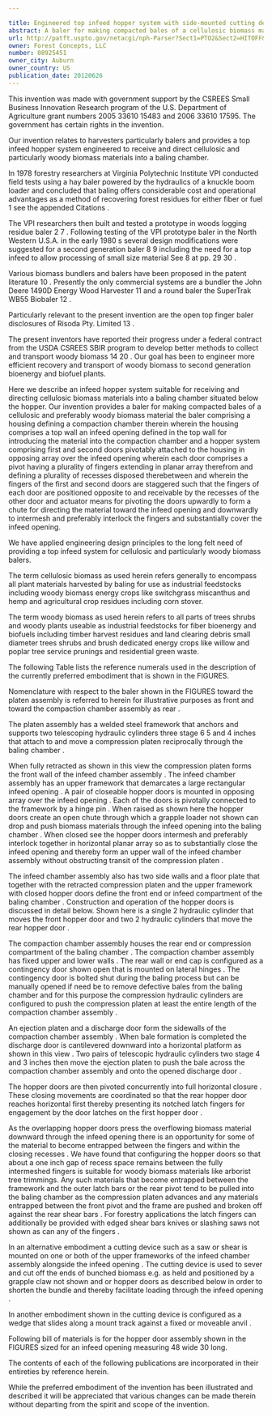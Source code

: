 ```yaml
---

title: Engineered top infeed hopper system with side-mounted cutting device
abstract: A baler for making compacted bales of a cellulosic biomass material, the baler comprising: a housing defining a compaction chamber therein, wherein the housing comprises a top wall, an infeed opening defined in the top wall for introducing the material into the compaction chamber, and wherein a cutting device is mounted on the housing alongside the infeed opening.
url: http://patft.uspto.gov/netacgi/nph-Parser?Sect1=PTO2&Sect2=HITOFF&p=1&u=%2Fnetahtml%2FPTO%2Fsearch-adv.htm&r=1&f=G&l=50&d=PALL&S1=08925451&OS=08925451&RS=08925451
owner: Forest Concepts, LLC
number: 08925451
owner_city: Auburn
owner_country: US
publication_date: 20120626
---
```

This invention was made with government support by the CSREES Small Business Innovation Research program of the U.S. Department of Agriculture grant numbers 2005 33610 15483 and 2006 33610 17595. The government has certain rights in the invention.

Our invention relates to harvesters particularly balers and provides a top infeed hopper system engineered to receive and direct cellulosic and particularly woody biomass materials into a baling chamber.

In 1978 forestry researchers at Virginia Polytechnic Institute VPI conducted field tests using a hay baler powered by the hydraulics of a knuckle boom loader and concluded that baling offers considerable cost and operational advantages as a method of recovering forest residues for either fiber or fuel 1 see the appended Citations .

The VPI researchers then built and tested a prototype in woods logging residue baler 2 7 . Following testing of the VPI prototype baler in the North Western U.S.A. in the early 1980 s several design modifications were suggested for a second generation baler 8 9 including the need for a top infeed to allow processing of small size material See 8 at pp. 29 30 .

Various biomass bundlers and balers have been proposed in the patent literature 10 . Presently the only commercial systems are a bundler the John Deere 1490D Energy Wood Harvester 11 and a round baler the SuperTrak WB55 Biobaler 12 .

Particularly relevant to the present invention are the open top finger baler disclosures of Risoda Pty. Limited 13 .

The present inventors have reported their progress under a federal contract from the USDA CSREES SBIR program to develop better methods to collect and transport woody biomass 14 20 . Our goal has been to engineer more efficient recovery and transport of woody biomass to second generation bioenergy and biofuel plants.

Here we describe an infeed hopper system suitable for receiving and directing cellulosic biomass materials into a baling chamber situated below the hopper. Our invention provides a baler for making compacted bales of a cellulosic and preferably woody biomass material the baler comprising a housing defining a compaction chamber therein wherein the housing comprises a top wall an infeed opening defined in the top wall for introducing the material into the compaction chamber and a hopper system comprising first and second doors pivotably attached to the housing in opposing array over the infeed opening wherein each door comprises a pivot having a plurality of fingers extending in planar array therefrom and defining a plurality of recesses disposed therebetween and wherein the fingers of the first and second doors are staggered such that the fingers of each door are positioned opposite to and receivable by the recesses of the other door and actuator means for pivoting the doors upwardly to form a chute for directing the material toward the infeed opening and downwardly to intermesh and preferably interlock the fingers and substantially cover the infeed opening.

We have applied engineering design principles to the long felt need of providing a top infeed system for cellulosic and particularly woody biomass balers.

The term cellulosic biomass as used herein refers generally to encompass all plant materials harvested by baling for use as industrial feedstocks including woody biomass energy crops like switchgrass miscanthus and hemp and agricultural crop residues including corn stover.

The term woody biomass as used herein refers to all parts of trees shrubs and woody plants useable as industrial feedstocks for fiber bioenergy and biofuels including timber harvest residues and land clearing debris small diameter trees shrubs and brush dedicated energy crops like willow and poplar tree service prunings and residential green waste.

The following Table lists the reference numerals used in the description of the currently preferred embodiment that is shown in the FIGURES.

Nomenclature with respect to the baler shown in the FIGURES toward the platen assembly is referred to herein for illustrative purposes as front and toward the compaction chamber assembly as rear .

The platen assembly has a welded steel framework that anchors and supports two telescoping hydraulic cylinders three stage 6 5 and 4 inches that attach to and move a compression platen reciprocally through the baling chamber .

When fully retracted as shown in this view the compression platen forms the front wall of the infeed chamber assembly . The infeed chamber assembly has an upper framework that demarcates a large rectangular infeed opening . A pair of closeable hopper doors is mounted in opposing array over the infeed opening . Each of the doors is pivotally connected to the framework by a hinge pin . When raised as shown here the hopper doors create an open chute through which a grapple loader not shown can drop and push biomass materials through the infeed opening into the baling chamber . When closed see the hopper doors intermesh and preferably interlock together in horizontal planar array so as to substantially close the infeed opening and thereby form an upper wall of the infeed chamber assembly without obstructing transit of the compression platen .

The infeed chamber assembly also has two side walls and a floor plate that together with the retracted compression platen and the upper framework with closed hopper doors define the front end or infeed compartment of the baling chamber . Construction and operation of the hopper doors is discussed in detail below. Shown here is a single 2 hydraulic cylinder that moves the front hopper door and two 2 hydraulic cylinders that move the rear hopper door .

The compaction chamber assembly houses the rear end or compression compartment of the baling chamber . The compaction chamber assembly has fixed upper and lower walls . The rear wall or end cap is configured as a contingency door shown open that is mounted on lateral hinges . The contingency door is bolted shut during the baling process but can be manually opened if need be to remove defective bales from the baling chamber and for this purpose the compression hydraulic cylinders are configured to push the compression platen at least the entire length of the compaction chamber assembly .

An ejection platen and a discharge door form the sidewalls of the compaction chamber assembly . When bale formation is completed the discharge door is cantilevered downward into a horizontal platform as shown in this view . Two pairs of telescopic hydraulic cylinders two stage 4 and 3 inches then move the ejection platen to push the bale across the compaction chamber assembly and onto the opened discharge door .

The hopper doors are then pivoted concurrently into full horizontal closure . These closing movements are coordinated so that the rear hopper door reaches horizontal first thereby presenting its notched latch fingers for engagement by the door latches on the first hopper door .

As the overlapping hopper doors press the overflowing biomass material downward through the infeed opening there is an opportunity for some of the material to become entrapped between the fingers and within the closing recesses . We have found that configuring the hopper doors so that about a one inch gap of recess space remains between the fully intermeshed fingers is suitable for woody biomass materials like arborist tree trimmings. Any such materials that become entrapped between the framework and the outer latch bars or the rear pivot tend to be pulled into the baling chamber as the compression platen advances and any materials entrapped between the front pivot and the frame are pushed and broken off against the rear shear bars . For forestry applications the latch fingers can additionally be provided with edged shear bars knives or slashing saws not shown as can any of the fingers .

In an alternative embodiment a cutting device such as a saw or shear is mounted on one or both of the upper frameworks of the infeed chamber assembly alongside the infeed opening . The cutting device is used to sever and cut off the ends of bunched biomass e.g. as held and positioned by a grapple claw not shown and or hopper doors as described below in order to shorten the bundle and thereby facilitate loading through the infeed opening .

In another embodiment shown in the cutting device is configured as a wedge that slides along a mount track against a fixed or moveable anvil .

Following bill of materials is for the hopper door assembly shown in the FIGURES sized for an infeed opening measuring 48 wide 30 long.

The contents of each of the following publications are incorporated in their entireties by reference herein.

While the preferred embodiment of the invention has been illustrated and described it will be appreciated that various changes can be made therein without departing from the spirit and scope of the invention.

